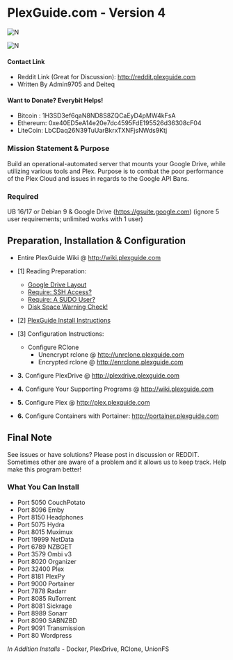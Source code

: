 # PlexGuide.com - Version 4

![N](https://github.com/Admin9705/PlexGuide.com-The-Awesome-Plex-Server/blob/Version-4/scripts/plexguide.PNG)

![N](https://github.com/Admin9705/PlexGuide.com-The-Awesome-Plex-Server/blob/Version-4/scripts/plexguide-demo.PNG)

#### Contact Link
- Reddit Link (Great for Discussion): http://reddit.plexguide.com
- Written By Admin9705 and Deiteq

#### Want to Donate? Everybit Helps!

- Bitcoin : 1H3SD3ef6qaN8ND8S8ZQCaEyD4pMW4kFsA
- Ethereum: 0xe40ED5eA14e20e7dc4595FdE195526d36308cF04
- LiteCoin: LbCDaq26N39TuUarBkrxTXNFjsNWds9Ktj

### Mission Statement & Purpose

Build an operational-automated server that mounts your Google Drive, while utilizing various tools and Plex.  Purpose is to combat the poor performance of the Plex Cloud and issues in regards to the Google API Bans.  

### Required

UB 16/17 or Debian 9 & Google Drive (https://gsuite.google.com) (ignore 5 user requirements; unlimited works with 1 user)

## Preparation, Installation & Configuration 

- Entire PlexGuide Wiki @ http://wiki.plexguide.com

- [1] Reading Preparation:
  - [Google Drive Layout](https://github.com/Admin9705/PlexGuide.com-The-Awesome-Plex-Server/wiki/Google-Drive-Layout)
  - [Require: SSH Access?](https://github.com/Admin9705/PlexGuide.com-The-Awesome-Plex-Server/wiki/Access-via-SSH)
  - [Require: A SUDO User?](https://github.com/Admin9705/PlexGuide.com-The-Awesome-Plex-Server/wiki/Creating-a-SUDO-User)
  - [Disk Space Warning Check!](https://github.com/Admin9705/PlexGuide.com-The-Awesome-Plex-Server/wiki/Disk-Check-Warning!)
  
- [2] [PlexGuide Install Instructions](https://github.com/Admin9705/PlexGuide.com-The-Awesome-Plex-Server/wiki/Install-Guide)
  
- [3] Configuration Instructions:
  - Configure RClone
    -  Unencrypt rclone @ http://unrclone.plexguide.com 
    -  Encrypted rclone @ http://enrclone.plexguide.com
- **3.** Configure PlexDrive @ http://plexdrive.plexguide.com          
- **4.** Configure Your Supporting Programs @ http://wiki.plexguide.com
- **5.** Configure Plex @ http://plex.plexguide.com
- **6.** Configure Containers with Portainer: http://portainer.plexguide.com

## Final Note

See issues or have solutions? Please post in discussion or REDDIT.  Sometimes other are aware of a problem and it allows us to keep track.  Help make this program better!

### What You Can Install

- Port 5050   CouchPotato
- Port 8096   Emby
- Port 8150   Headphones
- Port 5075   Hydra
- Port 8015   Muximux
- Port 19999  NetData
- Port 6789   NZBGET
- Port 3579   Ombi v3
- Port 8020   Organizer
- Port 32400  Plex
- Port 8181   PlexPy
- Port 9000   Portainer
- Port 7878   Radarr
- Port 8085   RuTorrent
- Port 8081   Sickrage
- Port 8989   Sonarr
- Port 8090   SABNZBD
- Port 9091   Transmission
- Port 80     Wordpress

*In Addition Installs* - Docker, PlexDrive, RClone, UnionFS
